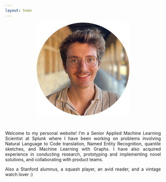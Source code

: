 ```yaml
---
layout: home
---
```



<p align="center">
  <img src="/assets/image.png" width="300"/>
</p>
<br>

<p style='text-align: justify;'>
Welcome to my personal website! I'm a Senior Applied Machine Learning Scientist at Splunk where I have been working on problems involving Natural Language to Code translation, Named Entity Recognition, quantile sketches, and Machine Learning with Graphs. I have also acquired experience in conducting research, prototyping and implementing novel solutions, and collaborating with product teams.
</p>

<p style='text-align: justify;'>
Also a Stanford alumnus, a squash player, an avid reader, and a vintage watch lover :)
</p>
